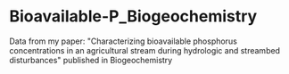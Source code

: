 # Bioavailable-P_Biogeochemistry
Data from my paper: "Characterizing bioavailable phosphorus concentrations in an agricultural stream during hydrologic and streambed disturbances" published in Biogeochemistry
